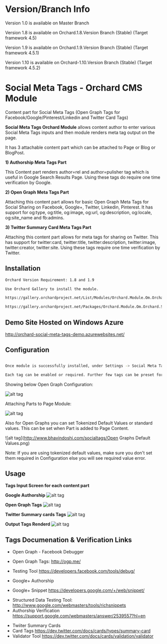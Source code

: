 Version/Branch Info
=========
Version 1.0 is available on Master Branch

Version 1.8 is available on Orchard.1.8.Version Branch (Stable) (Target framework 4.5)

Version 1.9 is available on Orchard.1.9.Version Branch (Stable) (Target framework 4.5.1)

Version 1.10 is available on Orchard-1.10.Version Branch (Stable) (Target framework 4.5.2)

Social Meta Tags - Orchard CMS Module
=========

Content part for Social Meta Tags (Open Graph Tags for Facebook/Google/Pinterest/Linkedin and Twitter Card Tags)

**Social Meta Tags Orchard Module** allows content author to enter various Social Meta Tags inputs and then module renders meta tag output on the page. 

It has 3 attachable content part which can be attached to Page or Blog or BlogPost.

**1) Authorship Meta Tags Part**

This Content part renders author=rel and author=pulisher tag which is useful in Google Search Results Page. Using these tags do require one time verification by Google.

**2) Open Graph Meta Tags Part**

Attaching this content part allows for basic Open Graph Meta Tags for Social Sharing on Facebook, Google+, Twitter, Linkedin, Pinterest. It has support for og:type, og:title, og:image, og:url, og:description, og:locale, og:site_name and fb:admins.

**3) Twitter Summary Card Meta Tags Part**

Attaching this content part allows for meta tags for sharing on Twitter. This has support for twitter:card, twitter:title, twitter:description, twitter:image, twitter:creator, twitter:site. Using these tags require one time verification by Twitter.



Installation
--------------
```sh
Orchard Version Requirement: 1.8 and 1.9

Use Orchard Gallery to install the module. 

https://gallery.orchardproject.net/List/Modules/Orchard.Module.Om.Orchard.SocialMetaTags

https://gallery.orchardproject.net/Packages/Orchard.Module.Om.Orchard.SocialMetaTags/

```

Demo Site Hosted on Windows Azure
------------
http://orchard-social-meta-tags-demo.azurewebsites.net/


Configuration
--------------
```sh

Once module is successfully installed, under Settings -> Social Meta Tags to configure it.

Each tag can be enabled or required. Further few tags can be preset for all the content.

```

Showing below Open Graph Configuration:

![alt tag](http://www.bhavindoshi.com/socialtags/og-1.JPG)

Attaching Parts to Page Module:

![alt tag](http://www.bhavindoshi.com/socialtags/three-part-selections.png)

Also for Open Graphs you can set Tokenized Default Values or standard values. This can be set when Part is added to Page Content. 

![alt tag](http://www.bhavindoshi.com/socialtags/Open Graphs Default Values.png)

Note: If you are using tokenized default values, make sure you don't set them required in Configuration else you will see required value error.

Usage
-------------
**Tags Input Screen for each content part**

**Google Authorship**
![alt tag](http://www.bhavindoshi.com/socialtags/screen2.jpg)

**Open Graph Tags**
![alt tag](http://www.bhavindoshi.com/socialtags/screen1.jpg)

**Twitter Summary cards Tags**
![alt tag](http://www.bhavindoshi.com/socialtags/screen3.jpg)

**Output Tags Renderd**
![alt tag](http://www.bhavindoshi.com/socialtags/screen4.jpg)


Tags Documenation & Verification Links
--------------

 - Open Graph - Facebook Debugger
  - Open Graph Tags: http://ogp.me/ 
  - Testing Tool https://developers.facebook.com/tools/debug/


- Google+ Authorship 

 - Google+ Snippet https://developers.google.com/+/web/snippet/
 + Structured Data Testing Tool: http://www.google.com/webmasters/tools/richsnippets 
 + Authorship Verification https://support.google.com/webmasters/answer/2539557?hl=en


- Twiiter Summary Cards
 - Card Tags https://dev.twitter.com/docs/cards/types/summary-card
 - Validator Tool https://dev.twitter.com/docs/cards/validation/validator


